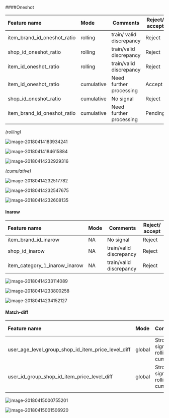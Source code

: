 

####Oneshot

| Feature name                | Mode       | Comments                 | Reject/ accept |
| :-------------------------- | :--------- | ------------------------ | -------------- |
| item_brand_id_oneshot_ratio | rolling    | train/ valid discrepancy | Reject         |
| shop_id_oneshot_ratio       | rolling    | train/valid discrepancy  | Reject         |
| item_id_oneshot_ratio       | rolling    | train/valid discrepancy  | Reject         |
| item_id_oneshot_ratio       | cumulative | Need further processing  | Accept         |
| shop_id_oneshot_ratio       | cumulative | No signal                | Reject         |
| item_brand_id_oneshot_ratio | cumulative | Need further processing  | Pending        |

_(rolling)_

![image-20180414183934241](/Users/Effy/Documents/Git/alimama_v2/eda/summary_xiaolan/image-20180414183934241.png)

![image-20180414184615884](/Users/Effy/Documents/Git/alimama_v2/eda/summary_xiaolan/image-20180414184615884.png)

![image-20180414232929316](/Users/Effy/Documents/Git/alimama_v2/eda/summary_xiaolan/image-20180414232929316.png)

_(cumulative)_

![image-20180414232517782](/Users/Effy/Documents/Git/alimama_v2/eda/summary_xiaolan/image-20180414232517782.png)

![image-20180414232547675](/Users/Effy/Documents/Git/alimama_v2/eda/summary_xiaolan/image-20180414232547675.png)

![image-20180414232608135](/Users/Effy/Documents/Git/alimama_v2/eda/summary_xiaolan/image-20180414232608135.png)



#### Inarow

| Feature name                  | Mode | Comments                | Reject/ accept |
| :---------------------------- | :--- | ----------------------- | -------------- |
| item_brand_id_inarow          | NA   | No signal               | Reject         |
| shop_id_inarow                | NA   | train/valid discrepancy | Reject         |
| item_category_1_inarow_inarow | NA   | train/valid discrepancy | Reject         |

![image-20180414233114089](/Users/Effy/Documents/Git/alimama_v2/eda/summary_xiaolan/image-20180414233114089.png)

![image-20180414233800258](/Users/Effy/Documents/Git/alimama_v2/eda/summary_xiaolan/image-20180414233800258.png)

![image-20180414234152127](/Users/Effy/Documents/Git/alimama_v2/eda/summary_xiaolan/image-20180414234152127.png)



#### Match-diff

| Feature name                                       | Mode   | Comments                                  | Reject/ accept |
| :------------------------------------------------- | :----- | ----------------------------------------- | -------------- |
| user_age_level_group_shop_id_item_price_level_diff | global | Strong signal; try rolling and cumulative | Accept         |
| user_id_group_shop_id_item_price_level_diff        | global | Strong signal; try rolling and cumulative | Accept         |
|                                                    |        |                                           |                |

![image-20180415000755201](/Users/Effy/Documents/Git/alimama_v2/eda/summary_xiaolan/image-20180415000755201.png)

![image-20180415001506920](/var/folders/7d/pr_fc_js2yl1_kp7rv3svqrh0000gn/T/abnerworks.Typora/image-20180415001506920.png)

